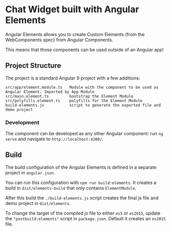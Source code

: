# Chat Widget built with Angular Elements

Angular Elements allows you to create Custom Elements (from the WebComponents spec) from Angular Components.

This means that those components can be used outside of an Angular app!

## Project Structure

The project is a standard Angular 9 project with a few additions:

```
src/app/element.module.ts   Module with the component to be used as Angular Element. Imported by App Module
src/main.element.ts         bootstrap the Element Module
src/polyfills.element.ts    polyfills for the Element Module
build-elements.js           script to generate the exported file and demo project
```

### Development

The component can be developed as any other Angular component: run `ng serve` and navigate to `http://localhost:4200/`.

## Build

The build configuration of the Angular Elements is defined in a separate project in `angular.json`. 

You can run this configuration with `npm run build:elements`. It creates a build in `dist/elements-build` that only contains `ElementModule`. 

After this build the `./build-elements.js` script creates the final js file and
demo project in `dist/elements`.

To change the target of the compiled js file to either `es5` or `es2015`, update the `"postbuild:elements"` script in `package.json`. Default it creates an `es2015` file.
